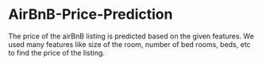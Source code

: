 # AirBnB-Price-Prediction
The price of the airBnB listing is predicted based on the given features. We used many features like size of the room, number of bed rooms, beds, etc to find the price of the listing.
